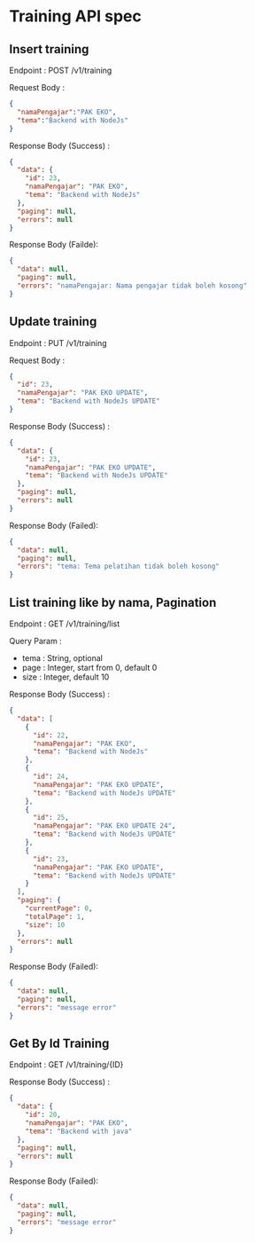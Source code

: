 # Training API spec

## Insert training

Endpoint : POST /v1/training

Request Body :

```json
{
  "namaPengajar":"PAK EKO",
  "tema":"Backend with NodeJs"
}
```
Response Body (Success) :

```json
{
  "data": {
    "id": 23,
    "namaPengajar": "PAK EKO",
    "tema": "Backend with NodeJs"
  },
  "paging": null,
  "errors": null
}
```
Response Body (Failde):

```json
{
  "data": null,
  "paging": null,
  "errors": "namaPengajar: Nama pengajar tidak boleh kosong"
}
```

## Update training

Endpoint : PUT /v1/training

Request Body :

```json
{
  "id": 23,
  "namaPengajar": "PAK EKO UPDATE",
  "tema": "Backend with NodeJs UPDATE"
}
```

Response Body (Success) :

```json
{
  "data": {
    "id": 23,
    "namaPengajar": "PAK EKO UPDATE",
    "tema": "Backend with NodeJs UPDATE"
  },
  "paging": null,
  "errors": null
}
```
Response Body (Failed):

```json
{
  "data": null,
  "paging": null,
  "errors": "tema: Tema pelatihan tidak boleh kosong"
}
```

## List training like by nama, Pagination

Endpoint : GET /v1/training/list

Query Param :
- tema : String, optional
- page : Integer, start from 0, default 0
- size : Integer, default 10

Response Body (Success) :

```json
{
  "data": [
    {
      "id": 22,
      "namaPengajar": "PAK EKO",
      "tema": "Backend with NodeJs"
    },
    {
      "id": 24,
      "namaPengajar": "PAK EKO UPDATE",
      "tema": "Backend with NodeJs UPDATE"
    },
    {
      "id": 25,
      "namaPengajar": "PAK EKO UPDATE 24",
      "tema": "Backend with NodeJs UPDATE"
    },
    {
      "id": 23,
      "namaPengajar": "PAK EKO UPDATE",
      "tema": "Backend with NodeJs UPDATE"
    }
  ],
  "paging": {
    "currentPage": 0,
    "totalPage": 1,
    "size": 10
  },
  "errors": null
}
```
Response Body (Failed):

```json
{
  "data": null,
  "paging": null,
  "errors": "message error"
}
```

## Get By Id Training

Endpoint : GET /v1/training/{ID}

Response Body (Success) :

```json
{
  "data": {
    "id": 20,
    "namaPengajar": "PAK EKO",
    "tema": "Backend with java"
  },
  "paging": null,
  "errors": null
}
```
Response Body (Failed):

```json
{
  "data": null,
  "paging": null,
  "errors": "message error"
}
```